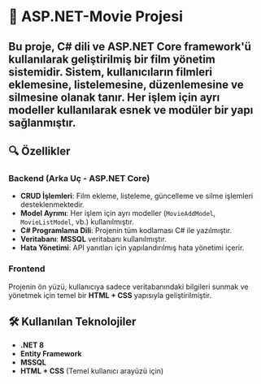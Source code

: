 # 🎥 ASP.NET-Movie Projesi
Bu proje, **C#** dili ve **ASP.NET Core** framework'ü kullanılarak geliştirilmiş bir film yönetim sistemidir. Sistem, kullanıcıların filmleri eklemesine, listelemesine, düzenlemesine ve silmesine olanak tanır. Her işlem için ayrı modeller kullanılarak esnek ve modüler bir yapı sağlanmıştır.
----------

## 🔍 Özellikler

### Backend (Arka Uç - ASP.NET Core)

-   **CRUD İşlemleri**: Film ekleme, listeleme, güncelleme ve silme işlemleri desteklenmektedir.
-   **Model Ayrımı**: Her işlem için ayrı modeller (`MovieAddModel`, `MovieListModel`, vb.) kullanılmıştır.
- **C# Programlama Dili**: Projenin tüm kodlaması C# ile yazılmıştır.
-   **Veritabanı**: **MSSQL** veritabanı kullanılmıştır.
-   **Hata Yönetimi**: API yanıtları için yapılandırılmış hata yönetimi içerir.

### Frontend

Projenin ön yüzü, kullanıcıya sadece veritabanındaki bilgileri sunmak ve yönetmek için temel bir **HTML + CSS** yapısıyla geliştirilmiştir.


## 🛠️ Kullanılan Teknolojiler

-   **.NET 8**
-   **Entity Framework**
-   **MSSQL**
-   **HTML + CSS** (Temel kullanıcı arayüzü için)
